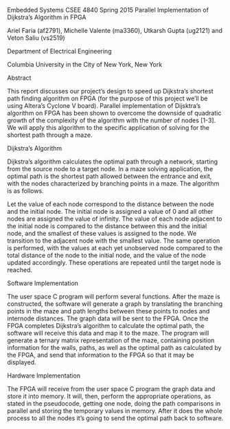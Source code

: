 Embedded Systems CSEE 4840 Spring 2015
Parallel Implementation of Dijkstra’s Algorithm in FPGA

Ariel Faria (af2791), Michelle Valente (ma3360), Utkarsh Gupta (ug2121) and Veton Saliu (vs2519)

Department of Electrical Engineering

Columbia University in the City of New York, New York

Abstract

This report discusses our project’s design to speed up Dijkstra’s shortest path finding algorithm
on FPGA (for the purpose of this project we’ll be using Altera’s Cyclone V board). Parallel
implementation of Dijsktra’s algorithm on FPGA has been shown to overcome the downside of quadratic
growth of the complexity of the algorithm with the number of nodes [1-3]. We will apply this algorithm
to the specific application of solving for the shortest path through a maze.


Dijkstra’s Algorithm

Dijkstra’s algorithm calculates the optimal path through a network, starting from the source node to a
target node. In a maze solving application, the optimal path is the shortest path allowed between the
entrance and exit, with the nodes characterized by branching points in a maze. The algorithm is as
follows.

Let the value of each node correspond to the distance between the node and the initial node. The
initial node is assigned a value of 0 and all other nodes are assigned the value of infinity. The value of
each node adjacent to the initial node is compared to the distance between this and the initial node, and
the smallest of these values is assigned to the node. We transition to the adjacent node with the smallest
value. The same operation is performed, with the values at each yet unobserved node compared to the
total distance of the node to the initial node, and the value of the node updated accordingly. These
operations are repeated until the target node is reached. 

Software Implementation

The user space C program will perform several functions. After the maze is constructed, the
software will generate a graph by translating the branching points in the maze and path lengths between
these points to nodes and internode distances. The graph data will be sent to the FPGA. Once the FPGA
completes Dijkstra’s algorithm to calculate the optimal path, the software will receive this data and map it
to the maze. The program will generate a ternary matrix representation of the maze, containing position
information for the walls, paths, as well as the optimal path as calculated by the FPGA, and send that
information to the FPGA so that it may be displayed.

Hardware Implementation

The FPGA will receive from the user space C program the graph data and store it into memory. It
will, then, perform the appropriate operations, as stated in the pseudocode, getting one node, doing the
path comparisons in parallel and storing the temporary values in memory. After it does the whole process
to all the nodes it’s going to send the optimal path back to software.
